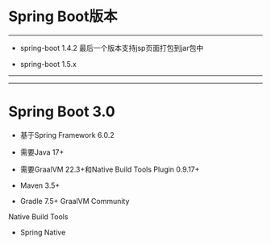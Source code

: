 # Spring Boot版本

---

- spring-boot 1.4.2
最后一个版本支持jsp页面打包到jar包中


- spring-boot 1.5.x
---


---

# Spring Boot 3.0
- 基于Spring Framework 6.0.2
- 需要Java 17+
- 需要GraalVM 22.3+和Native Build Tools Plugin 0.9.17+

- Maven 3.5+
- Gradle 7.5+
GraalVM Community

Native Build Tools

- Spring Native